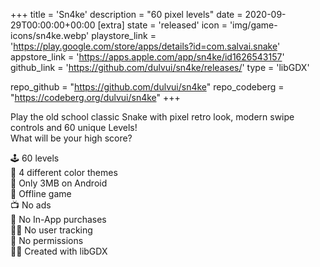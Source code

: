 +++
title = 'Sn4ke'
description = "60 pixel levels"
date = 2020-09-29T00:00:00+00:00
[extra]
state = 'released'
icon = 'img/game-icons/sn4ke.webp'
playstore_link = 'https://play.google.com/store/apps/details?id=com.salvai.snake'
appstore_link = 'https://apps.apple.com/app/sn4ke/id1626543157'
github_link = 'https://github.com/dulvui/sn4ke/releases/'
type = 'libGDX'

repo_github = "https://github.com/dulvui/sn4ke"
repo_codeberg = "https://codeberg.org/dulvui/sn4ke"
+++

Play the old school classic Snake with pixel retro look, modern swipe controls and 60 unique Levels!  
What will be your high score?

🕹️ 60 levels  
🌈 4 different color themes  
💾 Only 3MB on Android  
📡 Offline game   
📺 No ads  
💸 No In-App purchases  
🕵️‍♀️ No user tracking  
🛑 No permissions  
👨‍💻 Created with libGDX
